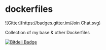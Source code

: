 dockerfiles
===========

[![Gitter](https://badges.gitter.im/Join Chat.svg)](https://gitter.im/voxxit/dockerfiles?utm_source=badge&utm_medium=badge&utm_campaign=pr-badge&utm_content=badge)

Collection of my base &amp; other Dockerfiles


[![Bitdeli Badge](https://d2weczhvl823v0.cloudfront.net/voxxit/dockerfiles/trend.png)](https://bitdeli.com/free "Bitdeli Badge")

